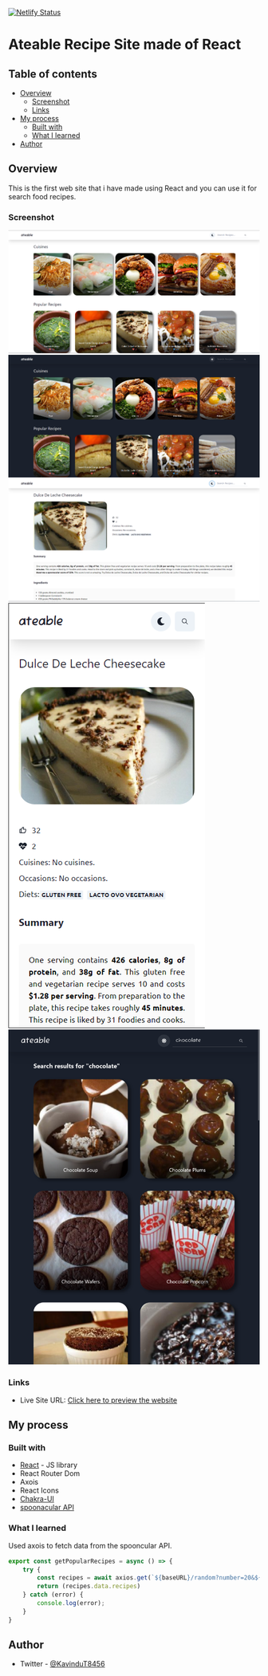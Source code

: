 [![Netlify Status](https://api.netlify.com/api/v1/badges/a76d9125-8cb6-44e4-bad9-aee4b9b47efb/deploy-status)](https://app.netlify.com/sites/ateable/deploys)

# Ateable Recipe Site made of React


## Table of contents

- [Overview](#overview)
  - [Screenshot](#screenshot)
  - [Links](#links)
- [My process](#my-process)
  - [Built with](#built-with)
  - [What I learned](#what-i-learned)
- [Author](#author)


## Overview
This is the first web site that i have made using React and you can use it for search food recipes.

### Screenshot

![](./screenshots/ateable%20full%20w.png)
![](./screenshots/ateable%20full%20b.png)
![](./screenshots/ateable%20full%20details.png)
![](./screenshots/ateable%20mobile%20details.png)
![](./screenshots/mobile%20search.png)


### Links

- Live Site URL: [Click here to preview the website](https://ateable.netlify.app/)

## My process

### Built with

- [React](https://reactjs.org/) - JS library
- React Router Dom
- Axois
- React Icons
- [Chakra-UI](https://chakra-ui.com/)
- [spoonacular API](https://spoonacular.com/food-api)


### What I learned

Used axois to fetch data from the spooncular API.

```js
export const getPopularRecipes = async () => {
    try {
        const recipes = await axios.get(`${baseURL}/random?number=20&${key}`)
        return (recipes.data.recipes)
    } catch (error) {
        console.log(error);
    }
}
```

## Author

- Twitter - [@KavinduT8456](https://twitter.com/KavinduT8456)
